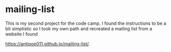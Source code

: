 # mailing-list
This is my second project for the code camp. I found the instructions to be a bit simplistic so 
I took my own path and recreated a mailing list from a website I found

https://antipop011.github.io/mailing-list/.
